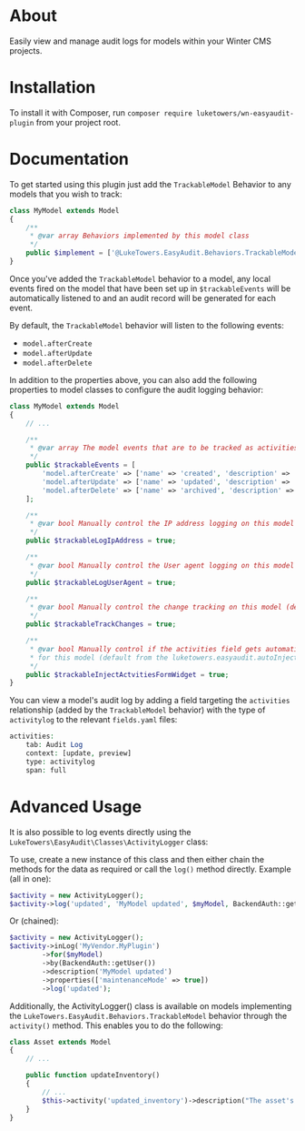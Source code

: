 # About

Easily view and manage audit logs for models within your Winter CMS projects.

# Installation

To install it with Composer, run `composer require luketowers/wn-easyaudit-plugin` from your project root.

# Documentation

To get started using this plugin just add the `TrackableModel` Behavior to any models that you wish to track:

```php
class MyModel extends Model
{
    /**
     * @var array Behaviors implemented by this model class
     */
    public $implement = ['@LukeTowers.EasyAudit.Behaviors.TrackableModel'];
}
```

Once you've added the `TrackableModel` behavior to a model, any local events fired on the model that have been set up in `$trackableEvents` will be automatically listened to and an audit record will be generated for each event.

By default, the `TrackableModel` behavior will listen to the following events:

- `model.afterCreate`
- `model.afterUpdate`
- `model.afterDelete`

In addition to the properties above, you can also add the following properties to model classes to configure the audit logging behavior:

```php
class MyModel extends Model
{
    // ...

    /**
     * @var array The model events that are to be tracked as activities
     */
    public $trackableEvents = [
        'model.afterCreate' => ['name' => 'created', 'description' => 'The record was created'],
        'model.afterUpdate' => ['name' => 'updated', 'description' => 'The record was updated'],
        'model.afterDelete' => ['name' => 'archived', 'description' => 'The record was archived'],
    ];

    /**
     * @var bool Manually control the IP address logging on this model (default from the luketowers.easyaudit.logIpAddress config setting)
     */
    public $trackableLogIpAddress = true;

    /**
     * @var bool Manually control the User agent logging on this model (default from the luketowers.easyaudit.logUserAgent config setting)
     */
    public $trackableLogUserAgent = true;

    /**
     * @var bool Manually control the change tracking on this model (default from the luketowers.easyaudit.trackChanges config setting)
     */
    public $trackableTrackChanges = true;

    /**
     * @var bool Manually control if the activities field gets automatically injected into backend forms
     * for this model (default from the luketowers.easyaudit.autoInjectActvitiesFormWidget config setting)
     */
    public $trackableInjectActvitiesFormWidget = true;
}
```

You can view a model's audit log by adding a field targeting the `activities` relationship (added by the `TrackableModel` behavior) with the type of `activitylog` to the relevant `fields.yaml` files:

```php
activities:
    tab: Audit Log
    context: [update, preview]
    type: activitylog
    span: full
```

# Advanced Usage

It is also possible to log events directly using the `LukeTowers\EasyAudit\Classes\ActivityLogger` class:

To use, create a new instance of this class and then either chain the methods for the data as required or call the `log()` method directly.
Example (all in one):

```php
$activity = new ActivityLogger();
$activity->log('updated', 'MyModel updated', $myModel, BackendAuth::getUser(), ['maintenanceMode' => true], 'MyVendor.MyPlugin');
```

Or (chained):

```php
$activity = new ActivityLogger();
$activity->inLog('MyVendor.MyPlugin')
        ->for($myModel)
        ->by(BackendAuth::getUser())
        ->description('MyModel updated')
        ->properties(['maintenanceMode' => true])
        ->log('updated');
```

Additionally, the ActivityLogger() class is available on models implementing the `LukeTowers.EasyAudit.Behaviors.TrackableModel` behavior through the `activity()` method.
This enables you to do the following:

```php
class Asset extends Model
{
    // ...

    public function updateInventory()
    {
        // ...
        $this->activity('updated_inventory')->description("The asset's inventory was updated")->log();
    }
}
```